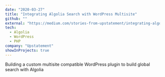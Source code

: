 ```yaml
---
date: "2020-03-27"
title: "Integrating Algolia Search with WordPress Multisite"
github: ""
external: "https://medium.com/stories-from-upstatement/integrating-algolia-search-with-wordpress-multisite-e2dea3ed449c"
tech:
  - Algolia
  - WordPress
  - PHP
company: "Upstatement"
showInProjects: true
---
```


Building a custom multisite compatible WordPress plugin to build global search with Algolia

